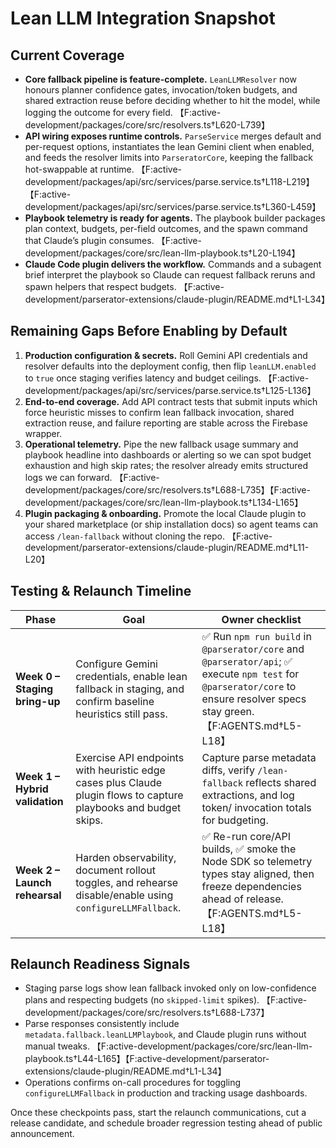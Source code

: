 # Lean LLM Integration Snapshot

## Current Coverage
- **Core fallback pipeline is feature-complete.** `LeanLLMResolver` now honours planner confidence gates, invocation/token budgets, and shared extraction reuse before deciding whether to hit the model, while logging the outcome for every field. 【F:active-development/packages/core/src/resolvers.ts†L620-L739】
- **API wiring exposes runtime controls.** `ParseService` merges default and per-request options, instantiates the lean Gemini client when enabled, and feeds the resolver limits into `ParseratorCore`, keeping the fallback hot-swappable at runtime. 【F:active-development/packages/api/src/services/parse.service.ts†L118-L219】【F:active-development/packages/api/src/services/parse.service.ts†L360-L459】
- **Playbook telemetry is ready for agents.** The playbook builder packages plan context, budgets, per-field outcomes, and the spawn command that Claude’s plugin consumes. 【F:active-development/packages/core/src/lean-llm-playbook.ts†L20-L194】
- **Claude Code plugin delivers the workflow.** Commands and a subagent brief interpret the playbook so Claude can request fallback reruns and spawn helpers that respect budgets. 【F:active-development/parserator-extensions/claude-plugin/README.md†L1-L34】

## Remaining Gaps Before Enabling by Default
1. **Production configuration & secrets.** Roll Gemini API credentials and resolver defaults into the deployment config, then flip `leanLLM.enabled` to `true` once staging verifies latency and budget ceilings. 【F:active-development/packages/api/src/services/parse.service.ts†L125-L136】
2. **End-to-end coverage.** Add API contract tests that submit inputs which force heuristic misses to confirm lean fallback invocation, shared extraction reuse, and failure reporting are stable across the Firebase wrapper.
3. **Operational telemetry.** Pipe the new fallback usage summary and playbook headline into dashboards or alerting so we can spot budget exhaustion and high skip rates; the resolver already emits structured logs we can forward. 【F:active-development/packages/core/src/resolvers.ts†L688-L735】【F:active-development/packages/core/src/lean-llm-playbook.ts†L134-L165】
4. **Plugin packaging & onboarding.** Promote the local Claude plugin to your shared marketplace (or ship installation docs) so agent teams can access `/lean-fallback` without cloning the repo. 【F:active-development/parserator-extensions/claude-plugin/README.md†L11-L20】

## Testing & Relaunch Timeline
| Phase | Goal | Owner checklist |
| --- | --- | --- |
| **Week 0 – Staging bring-up** | Configure Gemini credentials, enable lean fallback in staging, and confirm baseline heuristics still pass. | ✅ Run `npm run build` in `@parserator/core` and `@parserator/api`; ✅ execute `npm test` for `@parserator/core` to ensure resolver specs stay green. 【F:AGENTS.md†L5-L18】 |
| **Week 1 – Hybrid validation** | Exercise API endpoints with heuristic edge cases plus Claude plugin flows to capture playbooks and budget skips. | Capture parse metadata diffs, verify `/lean-fallback` reflects shared extractions, and log token/ invocation totals for budgeting. |
| **Week 2 – Launch rehearsal** | Harden observability, document rollout toggles, and rehearse disable/enable using `configureLLMFallback`. | ✅ Re-run core/API builds, ✅ smoke the Node SDK so telemetry types stay aligned, then freeze dependencies ahead of release. 【F:AGENTS.md†L5-L18】 |

## Relaunch Readiness Signals
- Staging parse logs show lean fallback invoked only on low-confidence plans and respecting budgets (no `skipped-limit` spikes). 【F:active-development/packages/core/src/resolvers.ts†L688-L737】
- Parse responses consistently include `metadata.fallback.leanLLMPlaybook`, and Claude plugin runs without manual tweaks. 【F:active-development/packages/core/src/lean-llm-playbook.ts†L44-L165】【F:active-development/parserator-extensions/claude-plugin/README.md†L1-L34】
- Operations confirms on-call procedures for toggling `configureLLMFallback` in production and tracking usage dashboards.

Once these checkpoints pass, start the relaunch communications, cut a release candidate, and schedule broader regression testing ahead of public announcement.
